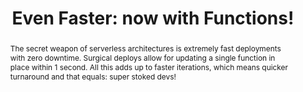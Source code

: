---
title: "Even Faster: now with Functions!"
speaker: Brian Leroux
event: CascadiaJS 2018
tags: ["serverless"]
abstract: "The secret weapon of serverless architectures is extremely fast deployments with zero downtime. Surgical deploys allow for updating a single function in place within 1 second. All this adds up to faster iterations, which means quicker turnaround and that equals: super stoked devs!"
ytId: KkJ3DLDUfUY
layout: talk
---